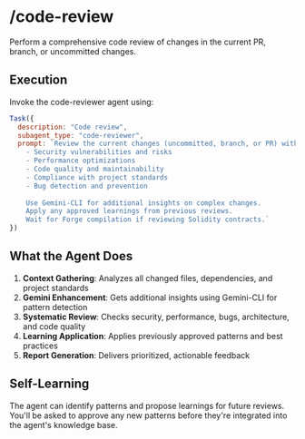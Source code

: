 # /code-review

Perform a comprehensive code review of changes in the current PR, branch, or uncommitted changes.

## Execution

Invoke the code-reviewer agent using:

```javascript
Task({
  description: "Code review",
  subagent_type: "code-reviewer", 
  prompt: `Review the current changes (uncommitted, branch, or PR) with focus on:
    - Security vulnerabilities and risks
    - Performance optimizations
    - Code quality and maintainability
    - Compliance with project standards
    - Bug detection and prevention
    
    Use Gemini-CLI for additional insights on complex changes.
    Apply any approved learnings from previous reviews.
    Wait for Forge compilation if reviewing Solidity contracts.`
})
```

## What the Agent Does

1. **Context Gathering**: Analyzes all changed files, dependencies, and project standards
2. **Gemini Enhancement**: Gets additional insights using Gemini-CLI for pattern detection
3. **Systematic Review**: Checks security, performance, bugs, architecture, and code quality
4. **Learning Application**: Applies previously approved patterns and best practices
5. **Report Generation**: Delivers prioritized, actionable feedback

## Self-Learning

The agent can identify patterns and propose learnings for future reviews. You'll be asked to approve any new patterns before they're integrated into the agent's knowledge base.
